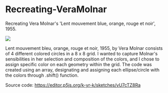 # Recreating-VeraMolnar
Recreating Vera Molnar's 'Lent mouvement blue, orange, rouge et noir', 1955.

![](Recr_VeraMolnar.gif)

Lent mouvement bleu, orange, rouge et noir, 1955, by Vera Molnar consists of 4 different colored circles in a 8 x 8 grid.  I wanted to capture Molnar's sensibilities in her selection and composition of the colors, and I chose to assign specific color on each geometry within the grid.  The code was created using an array, designating and assigning each ellipse/circle with the colors through .shift() function.

Source code: https://editor.p5js.org/k-yr-k/sketches/vU7cTZ8Ra
